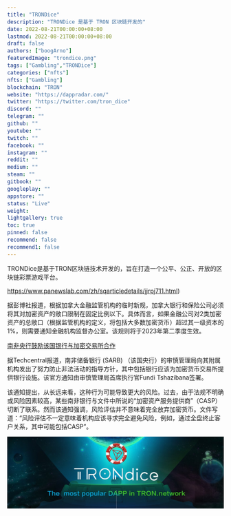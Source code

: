 ```yaml
---
title: "TRONDice"
description: "TRONDice 是基于 TRON 区块链开发的"
date: 2022-08-21T00:00:00+08:00
lastmod: 2022-08-21T00:00:00+08:00
draft: false
authors: ["boogArno"]
featuredImage: "trondice.png"
tags: ["Gambling","TRONDice"]
categories: ["nfts"]
nfts: ["Gambling"]
blockchain: "TRON"
website: "https://dappradar.com/"
twitter: "https://twitter.com/tron_dice"
discord: ""
telegram: ""
github: ""
youtube: ""
twitch: ""
facebook: ""
instagram: ""
reddit: ""
medium: ""
steam: ""
gitbook: ""
googleplay: ""
appstore: ""
status: "Live"
weight: 
lightgallery: true
toc: true
pinned: false
recommend: false
recommend1: false
---
```

TRONDice是基于TRON区块链技术开发的，旨在打造一个公平、公正、开放的区块链彩票游戏平台。

https://www.panewslab.com/zh/sqarticledetails/jjrpj711.html)

据彭博社报道，根据加拿大金融监管机构的临时新规，加拿大银行和保险公司必须将其对加密资产的敞口限制在固定比例以下。具体而言，如果金融公司对2类加密资产的总敞口（根据监管机构的定义，将包括大多数加密货币）超过其一级资本的1%，则需要通知金融机构监督办公室。该规则将于2023年第二季度生效。

[南非央行鼓励该国银行与加密交易所合作](https://www.panewslab.com/zh/sqarticledetails/cim6jbim.html)

据Techcentral报道，南非储备银行 (SARB) （该国央行）的审慎管理局向其附属机构发出了努力防止非法活动的指导方针，其中包括银行应该为加密货币交易所提供银行设施。该官方通知由审慎管理局首席执行官Fundi Tshazibana签署。

该通知提出，从长远来看，这种行为可能导致更大的风险。过去，由于法规不明确或风险因素较高，某些南非银行与文件中所说的“加密资产服务提供商”（CASP）切断了联系。然而该通知强调，风险评估并不意味着完全放弃加密货币。文件写道：“风险评估不一定意味着机构应该寻求完全避免风险，例如，通过全盘终止客户关系，其中可能包括CASP”。

![1080x360](1080x360.jpg)

